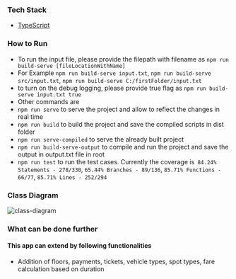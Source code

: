 ### Tech Stack

- [TypeScript](https://www.typescriptlang.org/)

### How to Run

- To run the input file, please provide the filepath with filename as `npm run build-serve [fileLocationWithName]` 
- For Example `npm run build-serve input.txt`, `npm run build-serve src/input.txt`, `npm run build-serve C:/firstFolder/input.txt`
- to turn on the debug logging, please provide true flag as `npm run build-serve input.txt true`
- Other commands are
- `npm run serve` to serve the project and allow to reflect the changes in real time
- `npm run build` to build the project and save the compiled scripts in dist folder
- `npm run serve-compiled` to serve the already built project
- `npm run build-serve-output` to compile and run the project and save the output in output.txt file in root
- `npm run test` to run the test cases. Currently the coverage is` 84.24% Statements - 278/330`, `65.44% Branches - 89/136`, `85.71% Functions - 66/77`, `85.71% Lines - 252/294`


### Class Diagram
![class-diagram](https://github.com/its-Aman/squadstack-activity/blob/main/class_diagram.jpg?raw=true)


### What can be done further

#### This app can extend by following functionalities
- Addition of floors, payments, tickets, vehicle types, spot types, fare calculation based on duration